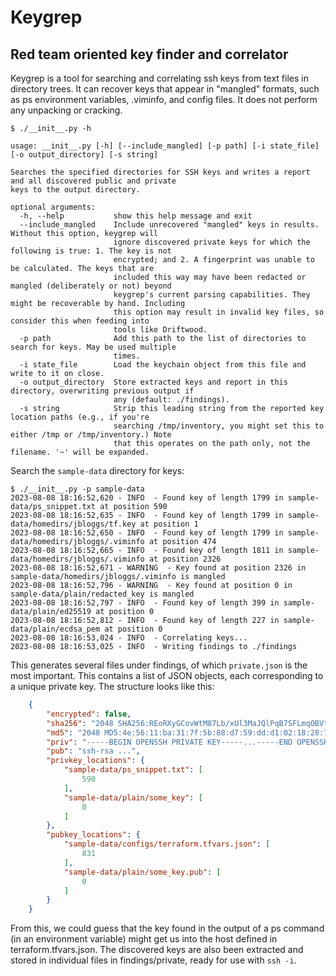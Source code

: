 # Keygrep

## Red team oriented key finder and correlator

Keygrep is a tool for searching and correlating ssh keys from text files in
directory trees.  It can recover keys that appear in "mangled" formats, such as
ps environment variables, .viminfo, and config files. It does not perform any
unpacking or cracking.

```
$ ./__init__.py -h

usage: __init__.py [-h] [--include_mangled] [-p path] [-i state_file] [-o output_directory] [-s string]

Searches the specified directories for SSH keys and writes a report and all discovered public and private
keys to the output directory.

optional arguments:
  -h, --help           show this help message and exit
  --include_mangled    Include unrecovered "mangled" keys in results. Without this option, keygrep will
                       ignore discovered private keys for which the following is true: 1. The key is not
                       encrypted; and 2. A fingerprint was unable to be calculated. The keys that are
                       included this way may have been redacted or mangled (deliberately or not) beyond
                       keygrep's current parsing capabilities. They might be recoverable by hand. Including
                       this option may result in invalid key files, so consider this when feeding into
                       tools like Driftwood.
  -p path              Add this path to the list of directories to search for keys. May be used multiple
                       times.
  -i state_file        Load the keychain object from this file and write to it on close.
  -o output_directory  Store extracted keys and report in this directory, overwriting previous output if
                       any (default: ./findings).
  -s string            Strip this leading string from the reported key location paths (e.g., if you're
                       searching /tmp/inventory, you might set this to either /tmp or /tmp/inventory.) Note
                       that this operates on the path only, not the filename. '~' will be expanded.
```


Search the `sample-data` directory for keys:

```
$ ./__init__.py -p sample-data
2023-08-08 18:16:52,620 - INFO  - Found key of length 1799 in sample-data/ps_snippet.txt at position 590
2023-08-08 18:16:52,635 - INFO  - Found key of length 1799 in sample-data/homedirs/jbloggs/tf.key at position 1
2023-08-08 18:16:52,650 - INFO  - Found key of length 1799 in sample-data/homedirs/jbloggs/.viminfo at position 474
2023-08-08 18:16:52,665 - INFO  - Found key of length 1811 in sample-data/homedirs/jbloggs/.viminfo at position 2326
2023-08-08 18:16:52,671 - WARNING  - Key found at position 2326 in sample-data/homedirs/jbloggs/.viminfo is mangled
2023-08-08 18:16:52,796 - WARNING  - Key found at position 0 in sample-data/plain/redacted_key is mangled
2023-08-08 18:16:52,797 - INFO  - Found key of length 399 in sample-data/plain/ed25519 at position 0
2023-08-08 18:16:52,812 - INFO  - Found key of length 227 in sample-data/plain/ecdsa_pem at position 0
2023-08-08 18:16:53,024 - INFO  - Correlating keys...
2023-08-08 18:16:53,025 - INFO  - Writing findings to ./findings
```

This generates several files under findings, of which `private.json` is the
most important. This contains a list of JSON objects, each corresponding to a
unique private key. The structure looks like this:

```json
    {
        "encrypted": false,
        "sha256": "2048 SHA256:REoRXyGCovWtM87Lb/xUl3MaJQlPqB7SFLmqOBVtQ+k  (RSA)",
        "md5": "2048 MD5:4e:56:11:ba:31:7f:5b:88:d7:59:dd:d1:02:18:28:76  (RSA)",
        "priv": "-----BEGIN OPENSSH PRIVATE KEY-----...-----END OPENSSH PRIVATE KEY-----\n",
        "pub": "ssh-rsa ...",
        "privkey_locations": {
            "sample-data/ps_snippet.txt": [
                590
            ],
            "sample-data/plain/some_key": [
                0
            ]
        },
        "pubkey_locations": {
            "sample-data/configs/terraform.tfvars.json": [
                831
            ],
            "sample-data/plain/some_key.pub": [
                0
            ]
        }
    }
```

From this, we could guess that the key found in the output of a ps command (in
an environment variable) might get us into the host defined in
terraform.tfvars.json. The discovered keys are also been extracted and stored
in individual files in findings/private, ready for use with `ssh -i`.

